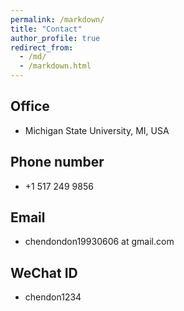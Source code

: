 ```yaml
---
permalink: /markdown/
title: "Contact"
author_profile: true
redirect_from: 
  - /md/
  - /markdown.html
---
```


## Office
- Michigan State University, MI, USA

## Phone number
- +1 517 249 9856

## Email
- chendondon19930606 at gmail.com

## WeChat ID
- chendon1234
